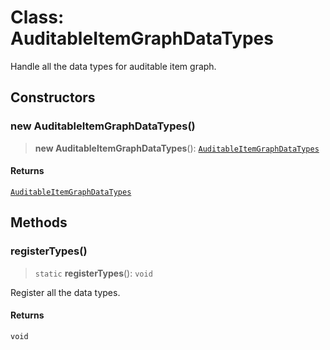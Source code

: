 # Class: AuditableItemGraphDataTypes

Handle all the data types for auditable item graph.

## Constructors

### new AuditableItemGraphDataTypes()

> **new AuditableItemGraphDataTypes**(): [`AuditableItemGraphDataTypes`](AuditableItemGraphDataTypes.md)

#### Returns

[`AuditableItemGraphDataTypes`](AuditableItemGraphDataTypes.md)

## Methods

### registerTypes()

> `static` **registerTypes**(): `void`

Register all the data types.

#### Returns

`void`
